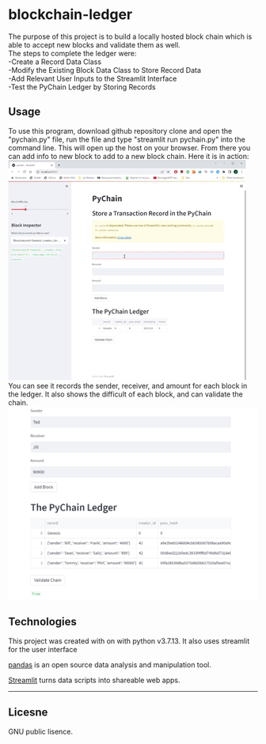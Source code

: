 # blockchain-ledger

The purpose of this project is to build a locally hosted block chain which is able to accept new blocks and validate them as well. <br>
The steps to complete the ledger were: <br>
-Create a Record Data Class <br>
-Modify the Existing Block Data Class to Store Record Data <br>
-Add Relevant User Inputs to the Streamlit Interface <br>
-Test the PyChain Ledger by Storing Records <br>

## Usage

To use this program, download github repository clone and open the "pychain.py" file, run the file and type "streamlit run pychain.py" into the command line.  This will open up the host on your browser.  From there you can add info to new block to add to a new block chain.  Here it is in action: <br>
![streamlit](/images/giphy.gif)
You can see it records the sender, receiver, and amount for each block in the ledger.  It also shows the difficult of each block, and can validate the chain.
![Validation](/images/validation.png)

## Technologies
This project was created with on with python v3.7.13.  It also uses streamlit for the user interface

[pandas](https://pandas.pydata.org/) is an open source data analysis and manipulation tool.

[Streamlit](https://streamlit.io/) turns data scripts into shareable web apps.



---


## Licesne
GNU public lisence.